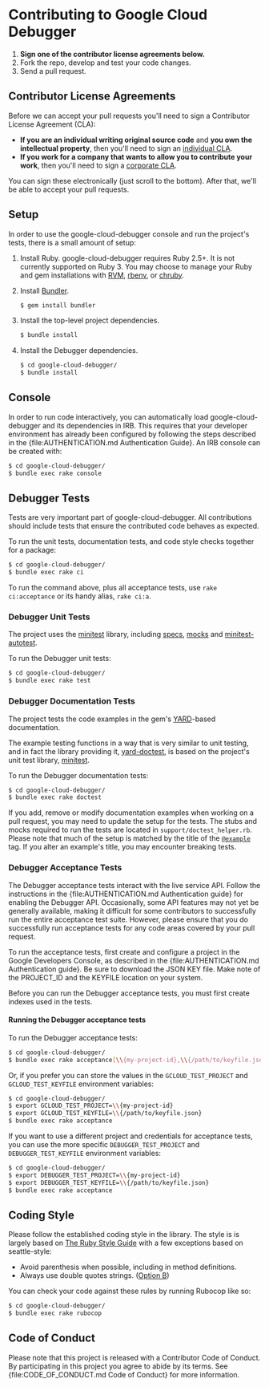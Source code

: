 # Contributing to Google Cloud Debugger

1. **Sign one of the contributor license agreements below.**
2. Fork the repo, develop and test your code changes.
3. Send a pull request.

## Contributor License Agreements

Before we can accept your pull requests you'll need to sign a Contributor
License Agreement (CLA):

- **If you are an individual writing original source code** and **you own the
  intellectual property**, then you'll need to sign an [individual
  CLA](https://developers.google.com/open-source/cla/individual).
- **If you work for a company that wants to allow you to contribute your work**,
  then you'll need to sign a [corporate
  CLA](https://developers.google.com/open-source/cla/corporate).

You can sign these electronically (just scroll to the bottom). After that, we'll
be able to accept your pull requests.

## Setup

In order to use the google-cloud-debugger console and run the project's tests,
there is a small amount of setup:

1. Install Ruby. google-cloud-debugger requires Ruby 2.5+. It is not currently
   supported on Ruby 3. You may choose to manage your Ruby and gem installations
   with [RVM](https://rvm.io/), [rbenv](https://github.com/rbenv/rbenv), or
   [chruby](https://github.com/postmodern/chruby).

2. Install [Bundler](http://bundler.io/).

   ```sh
   $ gem install bundler
   ```

3. Install the top-level project dependencies.

   ```sh
   $ bundle install
   ```

4. Install the Debugger dependencies.

   ```sh
   $ cd google-cloud-debugger/
   $ bundle install
   ```

## Console

In order to run code interactively, you can automatically load
google-cloud-debugger and its dependencies in IRB. This requires that your
developer environment has already been configured by following the steps
described in the {file:AUTHENTICATION.md Authentication Guide}. An IRB console
can be created with:

```sh
$ cd google-cloud-debugger/
$ bundle exec rake console
```

## Debugger Tests

Tests are very important part of google-cloud-debugger. All contributions
should include tests that ensure the contributed code behaves as expected.

To run the unit tests, documentation tests, and code style checks together for a
package:

``` sh
$ cd google-cloud-debugger/
$ bundle exec rake ci
```

To run the command above, plus all acceptance tests, use `rake ci:acceptance` or
its handy alias, `rake ci:a`.

### Debugger Unit Tests


The project uses the [minitest](https://github.com/seattlerb/minitest) library,
including [specs](https://github.com/seattlerb/minitest#specs),
[mocks](https://github.com/seattlerb/minitest#mocks) and
[minitest-autotest](https://github.com/seattlerb/minitest-autotest).

To run the Debugger unit tests:

``` sh
$ cd google-cloud-debugger/
$ bundle exec rake test
```

### Debugger Documentation Tests

The project tests the code examples in the gem's
[YARD](https://github.com/lsegal/yard)-based documentation.

The example testing functions in a way that is very similar to unit testing, and
in fact the library providing it,
[yard-doctest](https://github.com/p0deje/yard-doctest), is based on the
project's unit test library, [minitest](https://github.com/seattlerb/minitest).

To run the Debugger documentation tests:

``` sh
$ cd google-cloud-debugger/
$ bundle exec rake doctest
```

If you add, remove or modify documentation examples when working on a pull
request, you may need to update the setup for the tests. The stubs and mocks
required to run the tests are located in `support/doctest_helper.rb`. Please
note that much of the setup is matched by the title of the
[`@example`](http://www.rubydoc.info/gems/yard/file/docs/Tags.md#example) tag.
If you alter an example's title, you may encounter breaking tests.

### Debugger Acceptance Tests

The Debugger acceptance tests interact with the live service API. Follow the
instructions in the {file:AUTHENTICATION.md Authentication guide} for enabling
the Debugger API. Occasionally, some API features may not yet be generally
available, making it difficult for some contributors to successfully run the
entire acceptance test suite. However, please ensure that you do successfully
run acceptance tests for any code areas covered by your pull request.

To run the acceptance tests, first create and configure a project in the Google
Developers Console, as described in the {file:AUTHENTICATION.md Authentication
guide}. Be sure to download the JSON KEY file. Make note of the PROJECT_ID and
the KEYFILE location on your system.

Before you can run the Debugger acceptance tests, you must first create indexes
used in the tests.

#### Running the Debugger acceptance tests

To run the Debugger acceptance tests:

``` sh
$ cd google-cloud-debugger/
$ bundle exec rake acceptance[\\{my-project-id},\\{/path/to/keyfile.json}]
```

Or, if you prefer you can store the values in the `GCLOUD_TEST_PROJECT` and
`GCLOUD_TEST_KEYFILE` environment variables:

``` sh
$ cd google-cloud-debugger/
$ export GCLOUD_TEST_PROJECT=\\{my-project-id}
$ export GCLOUD_TEST_KEYFILE=\\{/path/to/keyfile.json}
$ bundle exec rake acceptance
```

If you want to use a different project and credentials for acceptance tests, you
can use the more specific `DEBUGGER_TEST_PROJECT`  and `DEBUGGER_TEST_KEYFILE`
environment variables:

``` sh
$ cd google-cloud-debugger/
$ export DEBUGGER_TEST_PROJECT=\\{my-project-id}
$ export DEBUGGER_TEST_KEYFILE=\\{/path/to/keyfile.json}
$ bundle exec rake acceptance
```

## Coding Style

Please follow the established coding style in the library. The style is is
largely based on [The Ruby Style
Guide](https://github.com/bbatsov/ruby-style-guide) with a few exceptions based
on seattle-style:

* Avoid parenthesis when possible, including in method definitions.
* Always use double quotes strings. ([Option
  B](https://github.com/bbatsov/ruby-style-guide#strings))

You can check your code against these rules by running Rubocop like so:

```sh
$ cd google-cloud-debugger/
$ bundle exec rake rubocop
```

## Code of Conduct

Please note that this project is released with a Contributor Code of Conduct. By
participating in this project you agree to abide by its terms. See
{file:CODE_OF_CONDUCT.md Code of Conduct} for more information.
